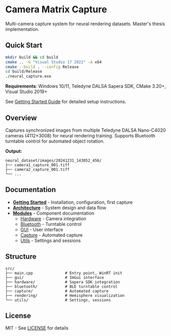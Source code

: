 # Camera Matrix Capture

Multi-camera capture system for neural rendering datasets. Master's thesis implementation.

## Quick Start

```bash
mkdir build && cd build
cmake .. -G "Visual Studio 17 2022" -A x64
cmake --build . --config Release
cd build/Release
./neural_capture.exe
```

**Requirements**: Windows 10/11, Teledyne DALSA Sapera SDK, CMake 3.20+, Visual Studio 2019+

See [Getting Started Guide](docs/getting-started.md) for detailed setup instructions.

## Overview

Captures synchronized images from multiple Teledyne DALSA Nano-C4020 cameras (4112×3008) for neural rendering training. Supports Bluetooth turntable control for automated object rotation.

**Output:**
```
neural_dataset/images/20241231_143052_456/
├── camera1_capture_001.tiff
├── camera2_capture_001.tiff
└── ...
```

## Documentation

- **[Getting Started](docs/getting-started.md)** - Installation, configuration, first capture
- **[Architecture](docs/architecture.md)** - System design and data flow
- **[Modules](docs/modules/README.md)** - Component documentation
  - [Hardware](docs/modules/hardware.md) - Camera integration
  - [Bluetooth](docs/modules/bluetooth.md) - Turntable control
  - [GUI](docs/modules/gui.md) - User interface
  - [Capture](docs/modules/capture.md) - Automated capture
  - [Utils](docs/modules/utils.md) - Settings and sessions

## Structure

```
src/
├── main.cpp              # Entry point, WinRT init
├── gui/                  # ImGui interface
├── hardware/             # Sapera SDK integration
├── bluetooth/            # BLE turntable control
├── capture/              # Automated capture
├── rendering/            # Hemisphere visualization
└── utils/                # Settings, sessions
```

## License

MIT - See [LICENSE](LICENSE) for details